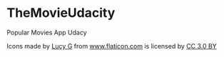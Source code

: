 # TheMovieUdacity
Popular Movies App Udacy

<div>Icons made by <a href="http://www.flaticon.com/authors/lucy-g" title="Lucy G">Lucy G</a> from <a href="http://www.flaticon.com" title="Flaticon">www.flaticon.com</a> is licensed by <a href="http://creativecommons.org/licenses/by/3.0/" title="Creative Commons BY 3.0" target="_blank">CC 3.0 BY</a></div>

